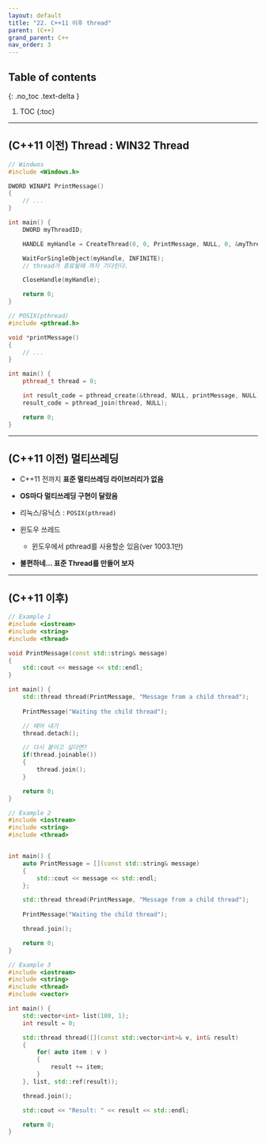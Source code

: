 ```yaml
---
layout: default
title: "22. C++11 이후 thread"
parent: (C++)
grand_parent: C++
nav_order: 3
---
```


## Table of contents
{: .no_toc .text-delta }

1. TOC
{:toc}

---

## (C++11 이전) Thread : WIN32 Thread

```cpp
// Windwos
#include <Windows.h>

DWORD WINAPI PrintMessage()
{
    // ...
}

int main() {
    DWORD myThreadID;

    HANDLE myHandle = CreateThread(0, 0, PrintMessage, NULL, 0, &myThreadID);

    WaitForSingleObject(myHandle, INFINITE);
    // thread가 종료될때 까지 기다린다.

    CloseHandle(myHandle);

    return 0;
}
```

```cpp
// POSIX(pthread)
#include <pthread.h>

void *printMessage()
{
    // ...
}

int main() {
    pthread_t thread = 0;

    int result_code = pthread_create(&thread, NULL, printMessage, NULL);
    result_code = pthread_join(thread, NULL);

    return 0;
}
```

---

## (C++11 이전) 멀티쓰레딩

* C++11 전까지 **표준 멀티쓰레딩 라이브러리가 없음**
* **OS마다 멀티쓰레딩 구현이 달랐음**

* 리눅스/유닉스 : `POSIX(pthread)`
* 윈도우 쓰레드
    * 윈도우에서 pthread를 사용할순 있음(ver 1003.1만)
* **불편하네… 표준 Thread를 만들어 보자**

---

## (C++11 이후) 

```cpp
// Example 1
#include <iostream>
#include <string>
#include <thread>

void PrintMessage(const std::string& message)
{
    std::cout << message << std::endl;
}

int main() {
    std::thread thread(PrintMessage, "Message from a child thread");
    
    PrintMessage("Waiting the child thread");

    // 떼어 내기
    thread.detach();

    // 다시 붙이고 싶다면?
    if(thread.joinable())
    {
        thread.join();
    }

    return 0;
}
```

```cpp
// Example 2
#include <iostream>
#include <string>
#include <thread>


int main() {
    auto PrintMessage = [](const std::string& message)
    {
        std::cout << message << std::endl;
    };

    std::thread thread(PrintMessage, "Message from a child thread");
    
    PrintMessage("Waiting the child thread");

    thread.join();

    return 0;
}
```

```cpp
// Example 3
#include <iostream>
#include <string>
#include <thread>
#include <vector>

int main() {
    std::vector<int> list(100, 1);
    int result = 0;

    std::thread thread([](const std::vector<int>& v, int& result)
    {
        for( auto item : v )
        {
            result += item;
        }
    }, list, std::ref(result));

    thread.join();

    std::cout << "Result: " << result << std::endl;

    return 0;
}
```